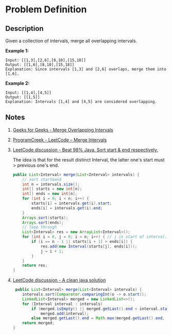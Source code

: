# Problem Definition

## Description

Given a collection of intervals, merge all overlapping intervals.

**Example 1:**

```plaintext
Input: [[1,3],[2,6],[8,10],[15,18]]
Output: [[1,6],[8,10],[15,18]]
Explanation: Since intervals [1,3] and [2,6] overlaps, merge them into [1,6].
```

**Example 2:**

```plaintext
Input: [[1,4],[4,5]]
Output: [[1,5]]
Explanation: Intervals [1,4] and [4,5] are considered overlapping.
```

## Notes

1. [Geeks for Geeks - Merge Overlapping Intervals](https://www.geeksforgeeks.org/merging-intervals/)
1. [ProgramCreek - LeetCode – Merge Intervals](https://www.programcreek.com/2012/12/leetcode-merge-intervals/)
1. [LeetCode discussion - Beat 98% Java. Sort start & end respectively.](https://leetcode.com/problems/merge-intervals/discuss/21223/Beat-98-Java.-Sort-start-and-end-respectively.)

    The idea is that for the result distinct Interval, the latter one's start must > previous one's end.

    ```java
    public List<Interval> merge(List<Interval> intervals) {
        // sort start&end
        int n = intervals.size();
        int[] starts = new int[n];
        int[] ends = new int[n];
        for (int i = 0; i < n; i++) {
            starts[i] = intervals.get(i).start;
            ends[i] = intervals.get(i).end;
        }
        Arrays.sort(starts);
        Arrays.sort(ends);
        // loop through
        List<Interval> res = new ArrayList<Interval>();
        for (int i = 0, j = 0; i < n; i++) { // j is start of interval.
            if (i == n - 1 || starts[i + 1] > ends[i]) {
                res.add(new Interval(starts[j], ends[i]));
                j = i + 1;
            }
        }
        return res;
    }
    ```

1. [LeetCode discussion - A clean java solution](https://leetcode.com/problems/merge-intervals/discuss/21276/A-clean-java-solution)

    ```java
     public List<Interval> merge(List<Interval> intervals) {
        intervals.sort(Comparator.comparingInt(o -> o.start));
        LinkedList<Interval> merged = new LinkedList<>();
        for (Interval interval : intervals)
            if (merged.isEmpty() || merged.getLast().end < interval.start)
                merged.add(interval);
            else merged.getLast().end = Math.max(merged.getLast().end, interval.end);
        return merged;
    }
    ```